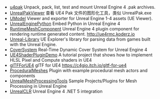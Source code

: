 

* [u4pak](https://github.com/panzi/u4pak) Unpack, pack, list, test and mount Unreal Engine 4 .pak archives.
* [UnrealPakViewer](https://github.com/jashking/UnrealPakViewer) 查看 UE4 Pak 文件的图形化工具，类似 UnrealPak.exe
* [UModel](https://github.com/gildor2/UModel) Viewer and exporter for Unreal Engine 1-4 assets (UE Viewer).
* [UnrealEnginePython](https://github.com/20tab/UnrealEnginePython) Embed Python in Unreal Engine 4
* [RuntimeMeshComponent](https://github.com/Koderz/RuntimeMeshComponent) Unreal Engine 4 plugin component for rendering runtime generated content. http://ue4rmc.koderz.io
* [Unreal-Library](https://github.com/EliotVU/Unreal-Library) UE Explorer's library for parsing data from games built with the Unreal Engine.
* [CoverSystem](https://github.com/GlassBeaver/CoverSystem) Real-Time Dynamic Cover System for Unreal Engine 4
* [UE4ShaderPluginDemo](https://github.com/Temaran/UE4ShaderPluginDemo) A tutorial project that shows how to implement HLSL Pixel and Compute shaders in UE4
* [glTFForUE4](https://github.com/code4game/glTFForUE4) glTF for UE4 https://c4gio.itch.io/gltf-for-ue4
* [ProceduralMeshes](https://github.com/SiggiG/ProceduralMeshes) Plugin with example procedural mesh actors and components
* [UnrealMeshProcessingTools](https://github.com/gradientspace/UnrealMeshProcessingTools) Sample Projects/Plugins for Mesh Processing in Unreal Engine
* [UnrealCLR](https://github.com/nxrighthere/UnrealCLR) Unreal Engine 4 .NET 5 integration

